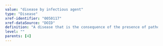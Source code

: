 ```yaml
---
value: "disease by infectious agent"
type: "Disease"
xref-identifier: "0050117"
xref-dataSource: "DOID"
definition: "A disease that is the consequence of the presence of pathogenic microbial agents, including pathogenic viruses, pathogenic bacteria, fungi, protozoa, multicellular parasites, and aberrant proteins known as prions.|DO:wk"
level: ""
parents: [4]
---
```

